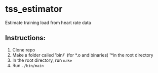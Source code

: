 # tss_estimator
Estimate training load from heart rate data


## Instructions:
1. Clone repo
2. Make a folder called 'bin/' (for *.o and binaries) '*in the root directory 
2. In the root directory, run `make`
3. Run `./bin/main`
